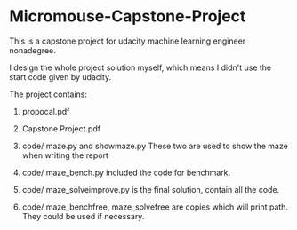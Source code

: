 # Micromouse-Capstone-Project

This is a capstone project for udacity machine learning engineer nonadegree.

I design the whole project solution myself, which means I didn't use the start code given by udacity.

The project contains:

1. propocal.pdf

2. Capstone Project.pdf

3. code/ maze.py  and showmaze.py  These two are used to show the maze when writing the report
       
4. code/ maze_bench.py  included the code for benchmark. 

5. code/ maze_solveimprove.py is the final solution, contain all the code.

6. code/ maze_benchfree, maze_solvefree are copies which will print path. They could be used if necessary.
